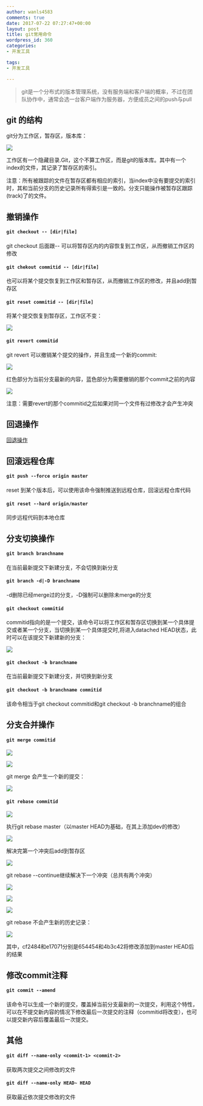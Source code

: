 ```yaml
---
author: wanls4583
comments: true
date: 2017-07-22 07:27:47+00:00
layout: post
title: git常用命令
wordpress_id: 360
categories:
- 开发工具

tags:
- 开发工具

---
```


>git是一个分布式的版本管理系统，没有服务端和客户端的概率，不过在团队协作中，通常会选一台客户端作为服务器，方便成员之间的push与pull

## git 的结构

git分为工作区，暂存区，版本库：

![](https://wanls4583.github.io/images/posts/其他/2017-07-22-git常用命令-1.jpg)

工作区有一个隐藏目录.Git，这个不算工作区，而是git的版本库。其中有一个index的文件，其记录了暂存区的索引。

注意：所有被跟踪的文件在暂存区都有相应的索引，当index中没有要提交的索引时，其和当前分支的历史记录所有得索引是一致的。分支只能操作被暂存区跟踪(track)了的文件。

## 撤销操作

#### `git checkout -- [dir|file]`

git checkout 后面跟-- 可以将暂存区内的内容恢复到工作区，从而撤销工作区的修改

#### `git chekout commitid -- [dir|file]`

也可以将某个提交恢复到工作区和暂存区，从而撤销工作区的修改，并且add到暂存区

#### `git reset commitid -- [dir|file]`

将某个提交恢复到暂存区，工作区不变：

![](https://wanls4583.github.io/images/posts/其他/2017-07-22-git常用命令-2.png)

#### `git revert commitid`

git revert 可以撤销某个提交的操作，并且生成一个新的commit:

![](https://wanls4583.github.io/images/posts/其他/2017-07-22-git常用命令-3.png)

红色部分为当前分支最新的内容，蓝色部分为需要撤销的那个commit之前的内容

![](https://wanls4583.github.io/images/posts/其他/2017-07-22-git常用命令-4.png)

注意：需要revert的那个commitid之后如果对同一个文件有过修改才会产生冲突

## 回退操作

[回退操作](https://wanls4583.github.io/%E5%BC%80%E5%8F%91%E5%B7%A5%E5%85%B7/2017/03/27/git%E5%9B%9E%E9%80%80/)

## 回滚远程仓库

#### `git push --force origin master`

reset 到某个版本后，可以使用该命令强制推送到远程仓库，回滚远程仓库代码

#### `git reset --hard origin/master`

同步远程代码到本地仓库

## 分支切换操作

#### `git branch branchname `

在当前最新提交下新建分支，不会切换到新分支

#### `git branch -d|-D branchname `

-d删除已经merge过的分支，-D强制可以删除未merge的分支

#### `git checkout commitid`

commitid指向的是一个提交，该命令可以将工作区和暂存区切换到某一个具体提交或者某一个分支，当切换到某一个具体提交时,将进入datached HEAD状态，此时可以在该提交下新建新的分支：

![](https://wanls4583.github.io/images/posts/其他/2017-07-22-git常用命令-5.png)

#### `git checkout -b branchname`

在当前最新提交下新建分支，并切换到新分支

#### `git checkout -b branchname commitid`

该命令相当于git checkout commitid和git checkout -b branchname的组合

## 分支合并操作

#### `git merge commitid`

![](https://wanls4583.github.io/images/posts/其他/2017-07-22-git常用命令-6.png)

![](https://wanls4583.github.io/images/posts/其他/2017-07-22-git常用命令-7.png)

git merge 会产生一个新的提交：

![](https://wanls4583.github.io/images/posts/其他/2017-07-22-git常用命令-8.png)

#### `git rebase commitid`

![](https://wanls4583.github.io/images/posts/其他/2017-07-22-git常用命令-9.png)

执行git rebase master（以master HEAD为基础，在其上添加dev的修改）

![](https://wanls4583.github.io/images/posts/其他/2017-07-22-git常用命令-10.png)

解决完第一个冲突后add到暂存区

![](https://wanls4583.github.io/images/posts/其他/2017-07-22-git常用命令-11.png)

git rebase --continue继续解决下一个冲突（总共有两个冲突）

![](https://wanls4583.github.io/images/posts/其他/2017-07-22-git常用命令-12.png)

![](https://wanls4583.github.io/images/posts/其他/2017-07-22-git常用命令-13.png)

![](https://wanls4583.github.io/images/posts/其他/2017-07-22-git常用命令-14.png)

git rebase 不会产生新的历史记录：

![](https://wanls4583.github.io/images/posts/其他/2017-07-22-git常用命令-15.png)

其中，cf2484和e17071分别是654454和4b3c42将修改添加到master HEAD后的结果

## 修改commit注释

#### `git commit --amend`

该命令可以生成一个新的提交，覆盖掉当前分支最新的一次提交，利用这个特性，可以在不提交新内容的情况下修改最后一次提交的注释（commitid将改变），也可以提交新内容后覆盖最后一次提交。

## 其他

#### `git diff --name-only <commit-1> <commit-2> `

获取两次提交之间修改的文件

#### `git diff --name-only HEAD~ HEAD`

获取最近依次提交修改的文件